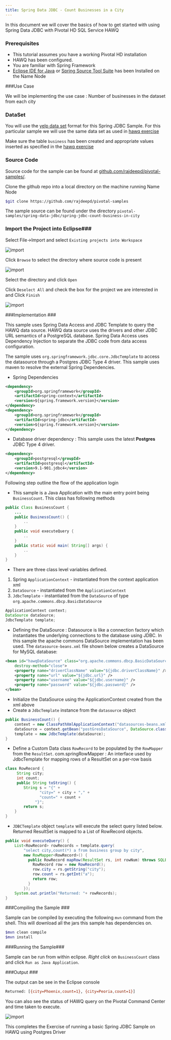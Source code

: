 ```yaml
---
title: Spring Data JDBC - Count Businesses in a City    
---
```


In this document we will cover the basics of how to get started with using Spring Data JDBC with Pivotal HD SQL Service HAWQ

### Prerequisites

*  This tutorial assumes you have a working Pivotal HD installation
*  HAWQ has been configured.
*  You are familiar with Spring Framework
*  [Eclipse IDE for Java](http://www.eclipse.org) or [Spring Source Tool Suite](http://www.springsource.org/sts) has been Installed on the Name Node

###Use Case

We will be implementing the use case : Number of businesses in the dataset from each city

### DataSet

You will use the [yelp data set](/getting-started/yelpdataset.html) format for this Spring JDBC Sample. For this particular sample we will use the same data set as used in [hawq exercise](/getting-started/hawq/count-business-in-city.html)

Make sure the table `business` has been created and appropriate values inserted as specified in the [hawq exercise](/getting-started/hawq/count-business-in-city.html)

### Source Code ###

Source code for the sample can be found at [github.com/rajdeepd/pivotal-samples/](https://github.com/rajdeepd/pivotal-samples).

Clone the github repo into a local directory on the machine running Name Node

```bash
$git clone https://github.com/rajdeepd/pivotal-samples
```

The sample source can be found under the directory `pivotal-samples/spring-data-jdbc/spring-jdbc-count-business-in-city`

### Import the Project into Eclipse###

Select File->Import and select `Existing projects into Workspace`

![import](/images/gs/hawq/count-business/spring-jdbc/import-maven.png)

Click `Browse` to select the directory where source code is present

![import](/images/gs/hawq/count-business/spring-jdbc/browse.png)

Select the directory and click `Open`

Click `Deselect All` and check the box for the project we are interested in and Click `Finish`

![import](/images/gs/hawq/count-business/spring-jdbc/select-project.png)


###Implementation ###

This sample uses Spring Data Access and JDBC Template to query the HAWQ data source. HAWQ data source uses the drivers and other JDBC URL semantics of a PostgreSQL database. 
Spring Data Access uses Dependency Injection to separate the JDBC code from data access configuration.

The sample uses `org.springframework.jdbc.core.JdbcTemplate` to access the datasource through a Postgres JDBC Type 4 driver. This sample uses maven to resolve the external Spring Dependencies.

*  Spring Dependencies
```xml
<dependency>
    <groupId>org.springframework</groupId>
    <artifactId>spring-context</artifactId>
    <version>${spring.framework.version}</version>
</dependency>
<dependency>
    <groupId>org.springframework</groupId>
    <artifactId>spring-jdbc</artifactId>
    <version>${spring.framework.version}</version>
</dependency>
```

*  Database driver dependency : This sample uses the latest **Postgres** JDBC Type 4 driver.

```xml
<dependency>
    <groupId>postgresql</groupId>
    <artifactId>postgresql</artifactId>
    <version>9.1-901.jdbc4</version>
</dependency>
```

Following step outline the flow of the application login

*  This sample is a Java Application with the main entry point being `BusinessCount`. This class has following methods

```java
public Class BusinessCount {
    ...
    public BusinessCount() {
        ..
    }  
    public void executeQuery {
        ..
    }
    public static void main( String[] args) {
        ..
    }
}
```

*  There are three class level variables defined. 
  1.  Spring `ApplicationContext` - instantiated from the context application xml
  2.  `DataSource` - instantiated from the `ApplicationContext`
  3.  `JdbcTemplate` - instantiated from the `DataSource` of type `org.apache.commons.dbcp.BasicDataSource`

```java
ApplicationContext context;
DataSource dataSource;
JdbcTemplate template;
```
*    Defining the DataSource  : Datasource is like a connection factory which instantiates the underlying connections to the database using JDBC. In this sample the apache commons DataSource implementation has been used. The `datasource-beans.xml` file shown below creates a DataSource for MySQL database:

```xml
<bean id="hawqDataSource" class="org.apache.commons.dbcp.BasicDataSource"
    destroy-method="close">
    <property name="driverClassName" value="${jdbc.driverClassName}" />
    <property name="url" value="${jdbc.url}" />
    <property name="username" value="${jdbc.username}" />
    <property name="password" value="${jdbc.password}" />
</bean>
```

*   Initialize the DataSource using the ApplicationContext created from the xml above
*   Create a `JdbcTemplate` instance from the `datasource` object

```java
public BusinessCount() {
    context = new ClassPathXmlApplicationContext("datasources-beans.xml");
    dataSource = context.getBean("postGresDataSource", DataSource.class);
    template = new JdbcTemplate(dataSource);
}
```

*  Define a Custom Data class `RowRecord` to be populated by the `RowMapper` from the `ResultSet`.  com.springRowMapper : An interface used by JdbcTemplate for mapping rows of a ResultSet on a per-row basis

```java
class RowRecord {
     String city;
     int count;
     public String toString() {
        String s = "{" +
               "city=" + city + "," +
               "count=" + count + 
             "}";
        return s;
    }
}
```

*  `JDBCTemplate` object `template` will execute the select query listed below. Returned ResultSet is mapped to a List of RowRecord objects.

```java
public void executeQuery() {
    List<RowRecord> rowRecords = template.query(
        "select city,count(*) a from business group by city",
        new RowMapper<RowRecord>() {
          public RowRecord mapRow(ResultSet rs, int rowNum) throws SQLException {
            RowRecord row = new RowRecord();
            row.city = rs.getString("city");
            row.count = rs.getInt("a");
            return row;
          }
        });
    System.out.println("Returned: "+ rowRecords);
}
```

###Compiling the Sample ###

Sample can be compiled by executing the following `mvn` command from the shell. This will download all the jars this sample has dependencies on.

```bash
$mvn clean compile
$mvn install
```

###Running the Sample###

Sample can be run from within eclipse. *Right click* on `BusinessCount` class and click `Run as Java Application`.

###Output ###

The output can be see in the Eclipse console

```bash
Returned: [{city=Phoenix,count=1}, {city=Peoria,count=1}]
```

You can also see the status of HAWQ query on the Pivotal Command Center and time taken to execute.

![import](/images/gs/hawq/count-business/spring-jdbc/hawq.png)

This completes the Exercise of running a basic Spring JDBC Sample on HAWQ using Postgres Driver
